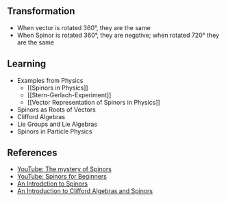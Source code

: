 
## Transformation

- When vector is rotated 360°, they are the same
- When Spinor is rotated 360°, they are negative; when rotated 720° they are the same

## Learning

- Examples from Physics
	- [[Spinors in Physics]]
	- [[Stern-Gerlach-Experiment]]
	- [[Vector Representation of Spinors in Physics]]
- Spinors as Roots of Vectors
- Clifford Algebras
- Lie Groups and Lie Algebras
- Spinors in Particle Physics

## References

- [YouTube: The mystery of Spinors](https://www.youtube.com/watch?v=b7OIbMCIfs4)
- [YouTube: Spinors for Beginners](https://www.youtube.com/playlist?list=PLJHszsWbB6hoOo_wMb0b6T44KM_ABZtBs)
- [An Introdction to Spinors](https://arxiv.org/abs/1312.3824)
- [An Introduction to Clifford Algebras and Spinors](https://www.researchgate.net/publication/303637704_An_Introduction_to_Clifford_Algebras_and_Spinors_Oxford_University_Press)
